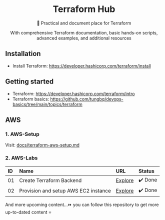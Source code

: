 <h1 align="center">Terraform Hub</h1>

<p align="center">🚀 Practical and document place for Terraform</p>
<p align="center">With comprehensive Terraform documentation, basic hands-on scripts, advanced examples, and additional resources</p>

## Installation

- Install Terraform: https://developer.hashicorp.com/terraform/install

## Getting started

- Terraform: https://developer.hashicorp.com/terraform/intro
- Terraform basics: https://github.com/tungbq/devops-basics/tree/main/topics/terraform

## AWS

### 1. AWS-Setup

Visit: [docs/terraform-aws-setup.md](./AWS/docs/terraform-aws-setup.md)

### 2. AWS-Labs

| ID  | Name                                 | URL                                      | Status  |
| :-- | :----------------------------------- | :--------------------------------------- | :------ |
| 01  | Create Terraform Backend             | [Explore](./AWS/tf-backend/)             | ✔️ Done |
| 02  | Provision and setup AWS EC2 instance | [Explore](./AWS/provision-ec2-instance/) | ✔️ Done |

And more upcoming content...⏩ you can follow this repository to get more up-to-dated content ⭐

